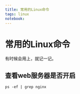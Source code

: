 ```yaml
---
title: 常用的Linux命令
tags: linux
notebook:
---
```

# 常用的Linux命令
有时候会用上，就记一记。

## 查看web服务器是否开启
```
ps -ef | grep nginx
```

